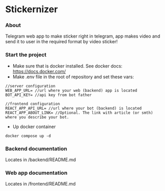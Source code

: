 # Stickernizer

### About

Telegram web app to make sticker right in telegram, app makes video 
and send it to user in the required format by video sticker!

### Start the project

* Make sure that is docker installed. See docker docs: https://docs.docker.com/
* Make .env file in the root of repository and set these vars:
```
//server configuration
WEB_APP_URL= //url where your web (backend) app is located
BOT_API_KEY= //api key from bot father

//frontend configuration
REACT_APP_API_URL= //url where your bot (backend) is located
REACT_APP_ABOUT_LINK= //Optional. The link with article (or smth) where you describe your bot.
```
* Up docker container
```
docker compose up -d
```

### Backend documentation
Locates in /backend/README.md

### Web app documentation
Locates in /frontend/README.md